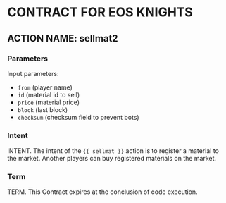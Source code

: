 # CONTRACT FOR EOS KNIGHTS

## ACTION NAME: sellmat2

### Parameters
Input parameters:

* `from` (player name)
* `id` (material id to sell)
* `price` (material price)
* `block` (last block)
* `checksum` (checksum field to prevent bots)

### Intent
INTENT. The intent of the `{{ sellmat }}` action is to register a material to the market. Another players can buy registered materials on the market.

### Term
TERM. This Contract expires at the conclusion of code execution.